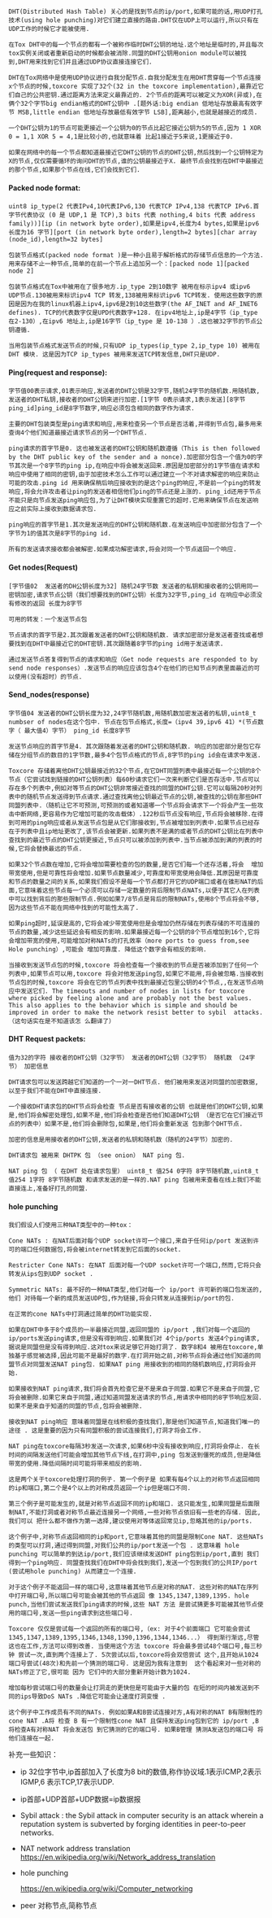 	DHT(Distributed Hash Table) 关心的是找到节点的ip/port,如果可能的话,用UDP打孔技术(using hole punching)对它们建立直接的路由.DHT仅在UDP上可以运行,所以只有在UDP工作的时候它才能被使用.

	在Tox DHT中的每一个节点的都有一个被称作临时DHT公钥的地址.这个地址是临时的,并且每次tox实例关闭或者重新启动的时候都会被消除.同盟的DHT公钥用onion module可以被找到,DHT用来找到它们并且通过UDP协议直接连接它们.
	
	DHT在Tox网络中是使用UDP协议进行自我分配节点.自我分配发生在用DHT贯穿每一个节点连接x个节点的时候,toxcore 实现了32个(32 in the toxcore implementation),最靠近它们自己的公共密钥.通过距离方法来定义最靠近的. 2个节点的距离可以被定义为XOR(异或),在俩个32个字节big endian格式的DHT公钥中 .[题外话:big endian 低地址存放最高有效字节 MSB,little endian 低地址存放最低有效字节 LSB],距离越小,也就是越接近的成员.

	一个DHT公钥为1的节点可能更接近一个公钥为0的节点比起它接近公钥为5的节点,因为 1 XOR 0 = 1,1 XOR 5 = 4,1是比较小的,也就意味着 比起1接近于5来说,1更接近于0.

	如果在网络中的每一个节点都知道最接近它DHT公钥的节点的DHT公钥,然后找到一个公钥特定为X的节点,仅仅需要循环的询问DHT的节点,谁的公钥最接近于X. 最终节点会找到在DHT中最接近的那个节点,如果那个节点在线,它们会找到它们.

#### Packed node format:

	uint8 ip_type(2 代表IPv4,10代表IPv6,130 代表TCP IPv4,138 代表TCP IPv6.首字节代表协议 (0 是 UDP,1 是 TCP),3 bits 代表 nothing,4 bits 代表 address family))][ip (in network byte order),如果是ipv4,长度为4 bytes,如果是ipv6长度为16 字节][port (in network byte order),length=2 bytes][char array (node_id),length=32 bytes]

	包装节点格式(packed node format )是一种小且易于解析格式的存储节点信息的一个方法.用来存储不止一种节点,简单的在前一个节点上追加另一个：[packed node 1][packed node 2]

	包装节点格式在Tox中被用在了很多地方.ip_type 2到10数字 被用在标示ipv4 或ipv6 UDP节点.130被用来标识ipv4 TCP 转发,138被用来标识ipv6 TCP转发. 使用这些数字的原因是因为在我的linux机器上ipv4,ipv6是2到10这些数字(the AF_INET and AF_INET6 defines). TCP的代表数字仅是UPD代表数字+128. 在ipv4地址上,ip是4字节（ip_type 在2-130）,在ipv6 地址上,ip是16字节（ip_type 是 10-138 ）.这也被32字节的节点公钥遵循.

	当用包装节点格式发送节点的时候,只有UDP ip_types(ip_type 2,ip_type 10) 被用在DHT 模块. 这是因为TCP ip_types 被用来发送TCP转发信息,DHT只是UDP.

#### Ping(request and response):

	字节值00表示请求,01表示响应,发送者的DHT公钥是32字节,随机24字节的随机数.用随机数,发送者的DHT私钥,接收者的DHT公钥来进行加密.[1字节 0表示请求,1表示发送][8字节 ping_id]ping_id是8字节数字,响应必须包含相同的数字作为请求.

	主要的DHT包装类型是ping请求和响应,用来检查另一个节点是否活着,并得到节点包,最多用来查询4个他们知道最接近请求节点的另一个DHT节点.

	ping请求的首字节是0. 这也被发送者的DHT公钥和随机数遵循（This is then followed by the DHT public key of the sender and a nonce).加密部分包含一个值为0的字节其次是一个8字节的ping ip,在响应中将会被发送回来.原因是加密部分的1字节值在请求和响应中使用了相同的密钥,由于加密技术怎么工作可以通过建立一个不对请求解密的响应来防止可能的攻击.ping id 用来确保稍后响应接收到的是这个ping的响应,不是前一个ping的转发响应,将会允许攻击者让ping的发送者相信他们ping的节点还是上涨的. ping_id还用于节点不能只是向节点发送ping响应包,为了让DHT模块实现重置它的超时.它用来确保节点在发送响应之前实际上接收到数据请求包.

	ping响应的首字节是1.其次是发送响应的DHT公钥和随机数.在发送响应中加密部分包含了一个字节为1的值其次是8字节的ping id.
	
	所有的发送请求接收都会被解密.如果成功解密请求,将会对同一个节点返回一个响应.

#### Get nodes(Request)

	[字节值02  发送者的DH公钥长度为32] 随机24字节数 发送者的私钥和接收者的公钥用同一密钥加密,请求节点公钥（我们想要找到的DHT公钥）长度为32字节,ping_id 在响应中必须没有修改的返回 长度为8字节 
	
	可用的转发：一个发送节点包

	节点请求的首字节是2.其次跟着发送者的DHT公钥和随机数. 请求加密部分是发送者查找或者想要找到在DHT中最接近它的DHT密钥.其次跟随着8字节的ping id用于发送请求.

    通过发送节点答复得到节点的请求和响应（Get node requests are responded to by send node responses）.发送节点的响应应该包含4个在他们的已知节点列表里面最近的可以使用(没有超时）的节点.

#### Send_nodes(response)

    字节值04 发送者的DHT公钥长度为32,24字节随机数,用随机数加密发送者的私钥,uint8_t numbser of nodes在这个包中. 节点在包节点格式,长度=（ipv4 39,ipv6 41）*(节点数字（ 最大值4）字节） ping_id 长度8字节

    发送节点响应的首字节是4. 其次跟随着发送者的DHT公钥和随机数. 响应的加密部分是包它存储在分组节点的数目的1字节数,最多4个包节点格式的节点,8字节的ping id会在请求中发送. 

    Toxcore 存储着离他DHT公钥最接近的32个节点,在它DHT同盟列表中最接近每一个公钥的8个节点（它尝试找到链接的DHT公钥列表）每60秒请求它们一次来判断它们是否存活中.节点可以存在多个列表中,例如对等节点的DHT公钥非常接近查找的同盟的DHT公钥.它可以每隔20秒对列表中的随机节点发送得到节点请求.通过查找离他公钥最近节点的公钥,被查找的公钥在那些DHT 同盟列表中.（随机让它不可预测,可预测的或者知道哪一个节点将会请求下一个将会产生一些攻击中断网络,更容易作为它增加可能的攻击载体）.122秒后节点没有响应,节点将会被移除.在得到可用的ping响应或者从发送节点包是从它们那接收到,节点被增加到列表中.如果节点已经存在于列表中且ip地址更改了,该节点会被更新.如果列表不是满的或者节点的DHT公钥比在列表中查找到的最近节点的DHT公钥更接近,节点只可以被添加到列表中.当节点被添加到满的列表的时候,它将会替换最远的节点.

    如果32个节点数在增加,它将会增加需要检查的包的数量,是否它们每一个还存活着,将会  增加带宽使用,但是可靠性将会增加.如果节点数量减少,可靠度和带宽使用会降低.其原因是可靠度和节点的数量之间的关系,如果我们假设不是每一个节点都打开它的UDP端口或者在锥形NAT的后面,它意味着这些节点每一个必须可以存储一定数量的背后限制节点NATs,以便于其它人在列表中可以找到背后的那些限制节点.例如如果7/8节点是背后的限制NATs,使用8个节点将会不够,因为这些节点不能在网络中找到的可能性太高了.

	如果ping超时,延误是高的,它将会减少带宽使用但是会增加仍然存储在列表存储的不可连接的节点的数量,减少这些延迟会有相反的影响.如果最接近每一个公钥的8个节点增加到16个,它将会增加带宽的使用,可能增加对称NATs的打孔效率（more ports to guess from,see Hole punching）,可能会 增加可靠度. 降低这个数字会有相反的影响.

	当接收到发送节点包的时候,toxcore 将会检查每一个接收到的节点是否被添加到了任何一个列表中,如果节点可以用,toxcore 将会对他发送ping包,如果它不能用,将会被忽略.当接收到节点包的时候,toxcore 将会在它的节点列表中找到最接近包里公钥的4个节点,,在发送节点响应中发送它们. The timeouts and number of nodes in lists for toxcore where picked by feeling alone and are probably not the best values. This also applies to the behavior which is simple and should be improved in order to make the network resist better to sybil  attacks.（这句话实在是不知道该怎 么翻译了）

#### DHT Request packets:

	值为32的字符 接收者的DHT公钥（32字节） 发送者的DHT公钥（32字节） 随机数 （24字节） 加密信息

	DHT请求包可以发送跨越它们知道的一个一对一DHT节点. 他们被用来发送对同盟的加密数据,以至于我们不能在DHT中直接连接.

	一个接收DHT请求包的DHT节点将会检查 节点是否有接收者的公钥 也就是他们的DHT公钥,如果是,他们将会解密处理包,如果不是,他们将会检查是否他们知道DHT公钥 （是否它在它们接近节点的列表中）如果不是,他们将会删除包,如果是,他们将会重新发送 包到那个DHT节点. 

    加密的信息是用接收者的DHT公钥,发送者的私钥和随机数（随机的24字节）加密的.

    DHT请求包 被用来 DHTPK 包 （see onion） NAT ping 包.

	NAT ping 包 （ 在DHT 处在请求包里） uint8_t 值254 0字符 8字节随机数,uint8_t 值254 1字符 8字节随机数 和请求发送的是一样的.NAT ping 包被用来查看在线上我们不能直接连上,准备好打孔的同盟.

#### hole punching


	我们假设人们使用三种NAT类型中的一种tox：

	Cone NATs : 在NAT后面对每个UDP socket许可一个接口,来自于任何ip/port 发送到许可的端口任何数据包,将会被internet转发到它后面的socket.

	Restricter Cone NATs: 在NAT 后面对每一个UDP socket许可一个端口,然而,它将只会转发从ips包到UDP socket .

	Symmetric NATs: 最不好的一种NAT类型,他们对每一个 ip/port 许可新的端口包发送的,他们 对待每一个新的成员发送UDP包,作为链接,将会只转发从连接到ip/port的包.

    在正常的cone NATs中打洞通过简单的DHT功能实现.
    
    如果在DHT中多于8个成员的一半最接近同盟,返回同盟的 ip/port ,我们对每一个返回的ip/ports发送ping请求,但是没有得到响应.如果我们对 4个ip/ports 发送4个ping请求,据说是同盟但是没有得到响应.这对tox来说足够它开始打洞了. 数字8和4 被用在toxcore,单独基于感觉被选择,因此可能不是最好的数字.在打洞开始之前,对称节点将会通过他们知道的同盟节点对同盟发送NAT ping包. 如果NAT ping 用接收到的相同的随机数响应,打洞将会开始.   

	如果接收到NAT ping请求,我们将会首先检查它是不是来自于同盟.如果它不是来自于同盟,它将会被删除.如果它来自于同盟,通过知道同盟发送请求的节点,用请求中相同的8字节响应发回.如果不是来自于知道的同盟的节点,包将会被删除.
	
	接收到NAT ping响应 意味着同盟是在线积极的查找我们,那是他们知道节点,知道我们唯一的途径 . 这是重要的因为只有同盟积极的尝试连接我们,打洞才将会工作.

	NAT ping在toxcore每隔3秒发送一次请求,如果6秒中没有接收到响应,打洞将会停止. 在长时间的间隔发送他们可能会增加其他节点下线,在打洞中,ping 包发送到僵死的成员,但是降低带宽的使用.降低间隔时间可能将带来相反的影响.
	
	这是两个关于toxcore处理打洞的例子. 第一个例子是 如果有每4个以上的对称节点返回相同的ip和端口,第二个是4个以上的对称成员返回一个ip但是端口不同.

	第三个例子是可能发生的,就是对称节点返回不同的ip和端口. 这只能发生,如果同盟是后面限制NAT,不能打洞或者对称节点最近连接另一个网络,一些对称节点依旧有一些老的存储. 因此,我们可以 把什么都不做作为第一选择,建议使用对等体返回常见ip,忽略其他的ip/ports.
	
	这个例子中,对称节点返回相同的ip和port,它意味着其他的同盟是限制Cone NAT. 这些NATs的类型可以打洞,通过得到同盟,对我们公共的ip/port发送一个包 . 这意味着 hole punching 可以简单的到达ip/port,我们应该继续发送DHT ping包到ip/port,直到 我们得到一个ping响应. 同盟查找我们在DHT中将会找到我们,发送一个包到我们的公共IP/port (尝试用hole punching) 从而建立一个连接.
	
	对于这个例子不能返回一样的端口号,这意味着其他节点是对称的NAT. 这些对称的NAT在序列中打开端口号,所以端口号可能会被其他的节点返回 像 1345,1347,1389,1395. hole punch,当他们尝试发送我们ping请求的时候,这些 NAT 方法 是尝试猜更多可能被其他节点使用的端口号,发送一些ping请求到这些端口号.
	
	Toxcore 仅仅是尝试每一个返回的所有的端口号,（ex: 对于4个前面端口 它可能会尝试1345,1347,1389,1395,1346,1348,1390,1396,1344,1346...） 得到渐行渐远,尽管这也在工作,方法可以得到改善. 当使用这个方法 toxcore 将会最多尝试48个端口号,每三秒钟 尝试一次,直到两个连接上了. 5次尝试以后,toxcore将会双倍尝试 这个,且开始从1024端口号尝试(48次)和先前一个猜测的端口号. 这是因为我有注意到  这个看起来对一些对称的NATs修正了它,很可能 因为 它们中的大部分重新开始计数为1024.

	增加每秒尝试端口号的数量会让打洞走的更快但是可能由于大量的包 在短的时间内被发送到不同的ips导致DoS NATs .降低它可能会让速度打洞变慢 .

	这个例子中工作成员有不同的NATs. 例如如果A和B尝试连接对方,A有对称的NAT B有限制性的cone NAT .A将 检查 B 有一个限制性cone NAT 且保持发送ping包到它的 ip/port ,B将检查A有对称NAT 将会发送包 到它猜测的它的端口号. 如果B管理 猜测A发送包的端口号 将他们连接在一起.


补充一些知识： 

- ip 32位字节中,ip首部加入了长度为8 bit的数值,称作协议域.1表示ICMP,2表示IGMP,6 表示TCP,17表示UDP.

- ip首部+UDP首部+UDP数据=ip数据报
  
- Sybil attack : the Sybil attack in computer security is an attack wherein a reputation system is subverted by forging identities in peer-to-peer networks. 
  
- NAT  network address translation  https://en.wikipedia.org/wiki/Network_address_translation
  
- hole punching

	https://en.wikipedia.org/wiki/Computer_networking
  
- peer 对称节点,简称节点
  


